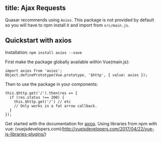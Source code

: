 title: Ajax Requests
---
Quasar recommends using `Axios`.
This package is not provided by default so you will have to npm install it and import from `src/main.js`.


## Quickstart with axios
Installation: `npm install axios --save`

First make the package globally available within Vue(main.js):
```
import axios from 'axios';
Object.definePrototype(Vue.prototype, '$http', { value: axios });
```


Then to use the package in your components:
```
this.$http.get('/').then(res => {
  if (res.status !== 200) {
    this.$http.get('/') // etc
    // Only works in a fat arrow callback.
  }
});
```


Get started with the documentation for [axios](https://github.com/mzabriskie/axios).
Using libraries from npm with vue: (vuejsdevelopers.com)(http://vuejsdevelopers.com/2017/04/22/vue-js-libraries-plugins/)
